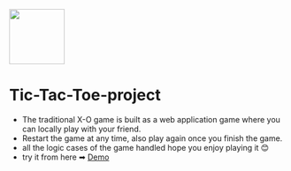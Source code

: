 <img src="https://github.com/zikaloai71/Tic-Tac-Toe-project/assets/91837017/01c496a3-3b55-46c1-a650-ab33e5188e6d" width="100" />

# Tic-Tac-Toe-project 
- The traditional X-O game is built as a web application game where you can locally play with your friend.
- Restart the game at any time, also play again once you finish the game.
- all the logic cases of the game handled hope you enjoy playing it 😊
- try it from here ➡ <a href="https://x-obyzika.netlify.app/">Demo</a>




